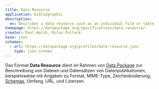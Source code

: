 ```yaml
---
title: Data Resource
application: bibliographic
description:
  en: Describes a data resource such as an individual file or table
homepage: https://datapackage.org/specifications/data-resource/
creator: Paul Walsh, Rufus Pollock
base: json
schemas:
  - url: https://datapackage.org/profiles/data-resource.json
    type: json-schema
---
```


Das Format **Data Resource** dient im Rahmen von [Data Package](data-package) zur Beschreibung von Dateien und Datensätzen von Datenpublikationen, beispielsweise mit Angaben zu Format, MIME-Type, Zeichenkodierung, [Schemas](schema), Umfang, URL, und Lizenzen.

